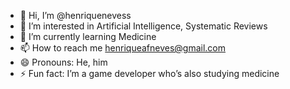 - 👋 Hi, I’m @henriquenevess
- 👀 I’m interested in Artificial Intelligence, Systematic Reviews
- 🌱 I’m currently learning Medicine
- 📫 How to reach me henriqueafneves@gmail.com
- 😄 Pronouns: He, him
- ⚡ Fun fact: I’m a game developer who’s also studying medicine

<!---
henriquenevess/henriquenevess is a ✨ special ✨ repository because its `README.md` (this file) appears on your GitHub profile.
You can click the Preview link to take a look at your changes.
--->
